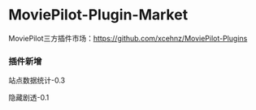 # MoviePilot-Plugin-Market

MoviePilot三方插件市场：https://github.com/xcehnz/MoviePilot-Plugins


### 插件新增
站点数据统计-0.3

隐藏剧透-0.1